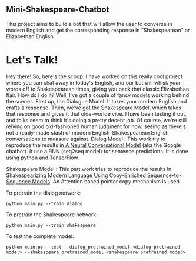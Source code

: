 ## Mini-Shakespeare-Chatbot
This project aims to build a bot that will allow the user to converse in modern English and get the corresponding response in ”Shakespearean” or Elizabethan English.

# Let's Talk!
Hey there! So, here's the scoop: I have worked on this really cool project where you can chat away in today's English, and our bot will whisk your words off to Shakespearean times, giving you back that classic Elizabethan flair. How do I do it? Well, I've got a couple of fancy models working behind the scenes. First up, the Dialogue Model. It takes your modern English and crafts a response. Then, we've got the Shakespeare Model, which takes that response and gives it that olde-worlde vibe. I have been testing it out, and folks seem to think it's doing a pretty decent job. Of course, we're still relying on good old-fashioned human judgment for now, seeing as there's not a ready-made stash of modern English-Shakespearean English conversations to measure against. 
Dialog Model : This work try to reproduce the results in [A Neural Conversational Model](http://arxiv.org/abs/1506.05869) (aka the Google chatbot). It use a RNN (seq2seq model) for sentence predictions. It is done using python and TensorFlow.

Shakespeare Model : This part work tries to reproduce the results in [Shakespearizing Modern Language Using Copy-Enriched Sequence-to-Sequence Models](https://arxiv.org/abs/1707.01161). An Attention based pointer copy mechanism is used.


To pretrain the dialog network:

    python main.py --train dialog

To pretrain the Shakespeare  network:

    python main.py --train shakespeare

To test the complete model:

    python main.py --test --dialog_pretrained_model <dialog pretrained model> --shakespeare_pretrained_model <shakespeare pretrained model>


